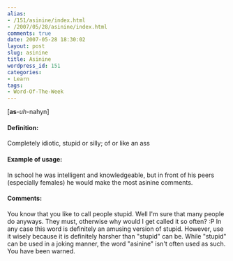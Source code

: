 ```yaml
---
alias:
- /151/asinine/index.html
- /2007/05/28/asinine/index.html
comments: true
date: 2007-05-28 18:30:02
layout: post
slug: asinine
title: Asinine
wordpress_id: 151
categories:
- Learn
tags:
- Word-Of-The-Week
---
```


[**as**-_uh_-nahyn]


#### Definition:


Completely idiotic, stupid or silly; of or like an ass



#### Example of usage:


In school he was intelligent and knowledgeable, but in front of his peers (especially females) he would make the most asinine comments.



#### Comments:


You know that you like to call people stupid.  Well I'm sure that many people do anyways.  They must, otherwise why would I get called it so often?  :P  In any case this word is definitely an amusing version of stupid.  However, use it wisely because it is definitely harsher than "stupid" can be.  While "stupid" can be used in a joking manner, the word "asinine" isn't often used as such.  You have been warned.

